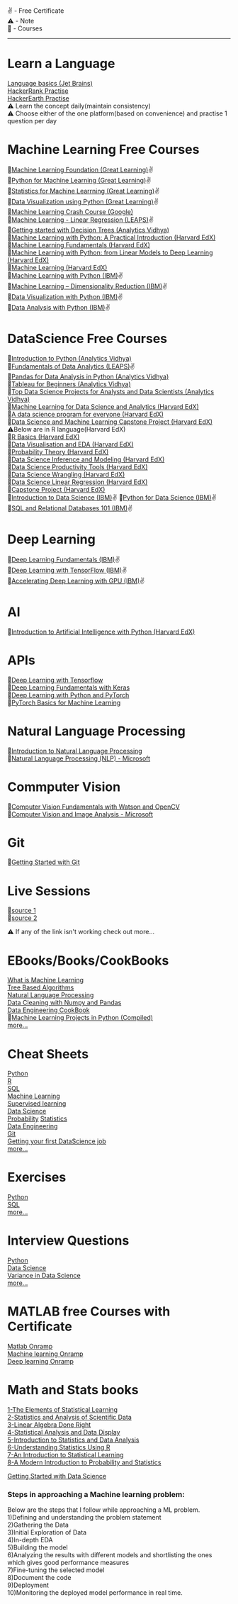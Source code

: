 ✌ - Free Certificate        
⚠️ - Note      
📌 - Courses
__________________________________________________________________________________
# Learn a Language
   [Language basics (Jet Brains)](https://hyperskill.org/curriculum)    
   [HackerRank Practise](https://www.hackerrank.com/dashboard)    
   [HackerEarth Practise](https://www.hackerearth.com/practice/)        
   ⚠️ Learn the concept daily(maintain consistency)     
   ⚠️ Choose either of the one platform(based on convenience) and practise 1 question per day     
    
# Machine Learning Free Courses     
   📌[Machine Learning Foundation (Great Learning)](https://www.greatlearning.in/academy/learn-for-free/courses/machine-learning-foundation)✌     
   📌[Python for Machine Learning (Great Learning)](https://olympus.greatlearning.in/courses/10899)✌    
   📌[Statistics for Machine Learrning (Great Learning)](https://www.greatlearning.in/academy/learn-for-free/courses/statistics-for-machine-learning)✌     
   📌[Data Visualization using Python (Great Learning)](https://www.greatlearning.in/academy/learn-for-free/courses/data-visualization-using-python)✌      
   📌[Machine Learning Crash Course (Google)](https://developers.google.com/machine-learning/crash-course)    
   📌[Machine Learning - Linear Regression (LEAPS)](https://leapsapp.analyttica.com/courses/overview/Predictive-Modelling-Linear-Regression)✌     
   📌[Getting started with Decision Trees (Analytics Vidhya)](https://courses.analyticsvidhya.com/courses/getting-started-with-decision-trees)      
   📌[Machine Learning with Python: A Practical Introduction (Harvard EdX)](https://www.edx.org/course/machine-learning-with-python-a-practical-introduct)      
   📌[Machine Learning Fundamentals (Harvard EdX)](https://www.edx.org/course/machine-learning-fundamentals-2)     
   📌[Machine Learning with Python: from Linear Models to Deep Learning (Harvard EdX)](https://www.edx.org/course/machine-learning-with-python-from-linear-models-to)      
   📌[Machine Learning (Harvard EdX)](https://online-learning.harvard.edu/course/data-science-machine-learning)    
   📌[Machine Learning with Python (IBM)](https://cognitiveclass.ai/courses/machine-learning-with-python)✌     
   📌[Machine Learning – Dimensionality Reduction (IBM)](https://cognitiveclass.ai/courses/machine-learning-dimensionality-reduction)✌    
   📌[Data Visualization with Python (IBM)](https://cognitiveclass.ai/courses/data-visualization-with-python)✌    
   📌[Data Analysis with Python (IBM)](https://cognitiveclass.ai/courses/data-analysis-python)✌    
  
   
   
   
# DataScience Free Courses    
   📌[Introduction to Python (Analytics Vidhya)](https://courses.analyticsvidhya.com/courses/introduction-to-data-science)     
   📌[Fundamentals of Data Analytics (LEAPS)](https://leapsapp.analyttica.com/courses/overview/Fundamentals-of-Data-Analytics)✌    
   📌[Pandas for Data Analysis in Python (Analytics Vidhya)](https://courses.analyticsvidhya.com/courses/pandas-for-data-analysis-in-python)    
   📌[Tableau for Beginners (Analytics Vidhya)](https://courses.analyticsvidhya.com/courses/pandas-for-data-analysis-in-python)     
   📌[Top Data Science Projects for Analysts and Data Scientists (Analytics Vidhya)](https://courses.analyticsvidhya.com/courses/take/top-data-science-projects-for-analysts-and-data-scientists/texts/13945900-about-the-data-science-projects-course)      
   📌[Machine Learning for Data Science and Analytics (Harvard EdX)](https://www.edx.org/course/machine-learning-for-data-science-and-analytics)    
   📌[A data science program for everyone (Harvard EdX)](https://www.edx.org/professional-certificate/berkeleyx-foundations-of-data-science)     
   📌[Data Science and Machine Learning Capstone Project (Harvard EdX)](https://www.edx.org/course/data-science-and-machine-learning-capstone-project)     
   ⚠️Below are in R language(Harvard EdX)    
   📌[R Basics (Harvard EdX)](https://www.edx.org/course/data-science-r-basics)      
   📌[Data Visualisation and EDA (Harvard EdX)](https://www.edx.org/course/data-science-visualization)    
   📌[Probability Theory (Harvard EdX)](https://www.edx.org/course/data-science-probability)     
   📌[Data Science Inference and Modeling (Harvard EdX)](https://www.edx.org/course/data-science-inference-and-modeling)    
   📌[Data Science Productivity Tools (Harvard EdX)](https://www.edx.org/course/data-science-productivity-tools)      
   📌[Data Science Wrangling (Harvard EdX)](https://www.edx.org/course/data-science-wrangling)      
   📌[Data Science Linear Regression (Harvard EdX)](https://www.edx.org/course/data-science-machine-learning)      
   📌[Capstone Project (Harvard EdX)](https://www.edx.org/course/data-science-capstone)    
   📌[Introduction to Data Science (IBM)](https://cognitiveclass.ai/courses/data-science-101)✌
   📌[Python for Data Science (IBM)](https://cognitiveclass.ai/courses/python-for-data-science)✌      
   📌[SQL and Relational Databases 101 (IBM)](https://cognitiveclass.ai/courses/learn-sql-relational-databases)✌
   
# Deep Learning      
   📌[Deep Learning Fundamentals (IBM)](https://cognitiveclass.ai/courses/introduction-deep-learning)✌      
   📌[Deep Learning with TensorFlow (IBM)](https://cognitiveclass.ai/courses/deep-learning-tensorflow)✌     
   📌[Accelerating Deep Learning with GPU (IBM)](https://cognitiveclass.ai/courses/accelerating-deep-learning-gpu)✌
   

# AI
   📌[Introduction to Artificial Intelligence with Python (Harvard EdX)](https://www.edx.org/course/cs50s-introduction-to-artificial-intelligence-with-python)

# APIs
   📌[Deep Learning with Tensorflow](https://www.edx.org/course/deep-learning-with-tensorflow)    
   📌[Deep Learning Fundamentals with Keras](https://www.edx.org/course/deep-learning-fundamentals-with-keras)      
   📌[Deep Learning with Python and PyTorch](https://www.edx.org/course/deep-learning-with-python-and-pytorch)      
   📌[PyTorch Basics for Machine Learning](https://www.edx.org/course/pytorch-basics-for-machine-learning)

# Natural Language Processing
   📌[Introduction to Natural Language Processing](https://courses.analyticsvidhya.com/courses/Intro-to-NLP)      
   📌[Natural Language Processing (NLP) - Microsoft](https://www.edx.org/course/natural-language-processing-nlp-2)
  
   
   
# Commputer Vision
   📌[Computer Vision Fundamentals with Watson and OpenCV](https://www.edx.org/course/computer-vision-fundamentals)     
   📌[Computer Vision and Image Analysis - Microsoft](https://www.edx.org/course/computer-vision-and-image-analysis-2)

# Git
   📌[Getting Started with Git](https://courses.analyticsvidhya.com/courses/take/getting-started-with-git-and-github-for-data-science-professionals/texts/13970806-what-is-git)     
# Live Sessions
   📌[source 1](https://www.greatlearning.in/academy/learn-for-free/live-sessions)     
   📌[source 2](https://datahack.analyticsvidhya.com/events/)
   
⚠️ If any of the link isn't working check out more...
   
# EBooks/Books/CookBooks
   [What is Machine Learning](https://courses.analyticsvidhya.com/courses/ebook-machine-learning)     
   [Tree Based Algorithms](https://courses.analyticsvidhya.com/courses/ebook-tree-based-algorithm)      
   [Natural Language Processing](https://courses.analyticsvidhya.com/courses/ebook-nlp)      
   [Data Cleaning with Numpy and Pandas](https://drive.google.com/file/d/1sBk5jbBB-b18o4EKc_MPTz8ghaGTryn2/view?usp=sharing)     
   [Data Engineering CookBook](https://drive.google.com/file/d/1RanLgBzWR1kyoEaDzAnv4E_0k6Bkj_JB/view?usp=sharing)      
   📌[Machine Learning Projects in Python (Compiled)](https://drive.google.com/file/d/1AKUHhlz3T1uCSAvfxTTzI-I9_8E5y3eK/view?usp=sharing)      
   [more...](https://drive.google.com/drive/folders/1AtyaE8tYIz-COEbVGWWnXvggLshrU7TV?usp=sharing)    
   
   
   
# Cheat Sheets
   [Python](https://drive.google.com/file/d/1RUcxSxYNmsXQ6jeil9MbyHVzKX_Enmn_/view?usp=sharing)    
   [R](https://drive.google.com/file/d/1D9xq4Go56GDQVXSniISsI-4Ww0ClBK4-/view?usp=sharing)      
   [SQL](https://drive.google.com/file/d/1FKGq1fjzdF5UFysyFCSwKaUM8Gmjy7nC/view?usp=sharing)    
   [Machine Learning](https://drive.google.com/file/d/10wlP1DZHNfEavXwmjbhJpn0_u6nZqzRT/view?usp=sharing)      
   [Supervised learning](https://drive.google.com/file/d/1UWbZ0vbBw7iBb-SbAXRowbcBNk5_vAts/view?usp=sharing)      
   [Data Science](https://drive.google.com/file/d/134XSl2RgpE4cMXnQAmymhBoO1kcqS-Kb/view?usp=sharing)    
   [Probability](https://drive.google.com/file/d/1Ja7LCMhiuljBJUvZvzVSkVLVORh-dUUs/view?usp=sharing)
   [Statistics](https://drive.google.com/file/d/1LSQupwyh9OpCVajOSnI1eTYithVCeEJ0/view?usp=sharing)      
   [Data Engineering](https://drive.google.com/file/d/1ydhikRlxsZVMA_pp4SFLi9RuHrEFMST2/view?usp=sharing)      
   [Git](https://drive.google.com/file/d/1ydhikRlxsZVMA_pp4SFLi9RuHrEFMST2/view?usp=sharing)    
   [Getting your first DataScience job](https://drive.google.com/file/d/1ydhikRlxsZVMA_pp4SFLi9RuHrEFMST2/view?usp=sharing)      
   [more...](https://drive.google.com/drive/folders/1AtyaE8tYIz-COEbVGWWnXvggLshrU7TV?usp=sharing)
   
   

# Exercises
   [Python](https://drive.google.com/file/d/1q9Iv2nOl4u4HOS_g3XIeJvQb2ST5hTeO/view?usp=sharing)     
   [SQL](https://drive.google.com/file/d/1d9G_yDVd5XE1iYBkQLm11KP849pJDyP9/view?usp=sharing)    
   [more...](https://drive.google.com/drive/folders/1AtyaE8tYIz-COEbVGWWnXvggLshrU7TV?usp=sharing)
   

# Interview Questions
   [Python](https://drive.google.com/file/d/17v6dYOraPNB02Aydwn6K0BqUKIEsKWwk/view?usp=sharing)    
   [Data Science](https://drive.google.com/file/d/1qpo6_nCIjnl4FKcA3gwAfzz4mRvyrjPg/view?usp=sharing)    
   [Variance in Data Science](https://drive.google.com/file/d/1yfS2JaGyNvi_NSJD8yHnvJ8Rttxv7dHT/view?usp=sharing)    
   [more...](https://drive.google.com/drive/folders/1B1WYiKPH3-vYW-bxQA98Ncw4Cf_2eM2m?usp=sharing)
   
   
  
# MATLAB free Courses with Certificate
   [Matlab Onramp](https://matlabacademy.mathworks.com/R2020a/portal.html?course=gettingstarted)      
   [Machine learning Onramp](https://matlabacademy.mathworks.com/R2020a/portal.html?course=machinelearning)     
   [Deep learning Onramp](https://matlabacademy.mathworks.com/R2020a/portal.html?course=deeplearning)    
   
   
 # Math and Stats books    
 [1-The Elements of Statistical Learning](https://lnkd.in/gd-PpCa)      
 [2-Statistics and Analysis of Scientific Data](https://lnkd.in/g-hbjWZ)      
 [3-Linear Algebra Done Right](https://lnkd.in/gqCT-6g)     
 [4-Statistical Analysis and Data Display](https://lnkd.in/grCNSYq)     
 [5-Introduction to Statistics and Data Analysis](https://lnkd.in/gUUJMCj)    
 [6-Understanding Statistics Using R](https://lnkd.in/g27NnMy)    
 [7-An Introduction to Statistical Learning](https://lnkd.in/gyjbQ-A)      
 [8-A Modern Introduction to Probability and Statistics](https://lnkd.in/gCgbX6m)      
 
 [Getting Started with Data Science](https://www.linkedin.com/pulse/getting-started-guide-aspiring-data-scientistdata-srinivasan/)

 
  
  
  
  
  
### Steps in approaching a Machine learning problem:      
Below are the steps that I follow while approaching a ML problem.    
1)Defining and understanding the problem statement    
2)Gathering the Data    
3)Initial Exploration of Data    
4)In-depth EDA    
5)Building the model    
6)Analyzing the results with different models and shortlisting the ones which gives good performance measures     
7)Fine-tuning the selected model    
8)Document the code     
9)Deployment      
10)Monitoring the deployed model performance in real time.



   

